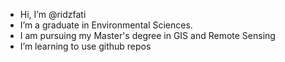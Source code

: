 - Hi, I’m @ridzfati
- I’m a graduate in Environmental Sciences.
- I am pursuing my Master's degree in GIS and Remote Sensing
-  I’m learning to use github repos

<!---
ridzfati/ridzfati is a ✨ special ✨ repository because its `README.md` (this file) appears on your GitHub profile.
You can click the Preview link to take a look at your changes.
--->
